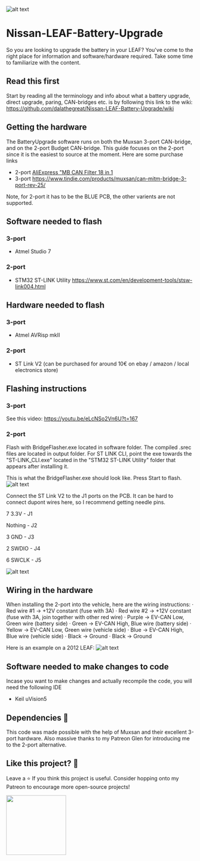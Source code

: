 ![alt text](https://github.com/dalathegreat/Nissan-LEAF-Battery-Upgrade/blob/main/Software/CANBRIDGE-2port/Banner.jpg)

# Nissan-LEAF-Battery-Upgrade
So you are looking to upgrade the battery in your LEAF? You've come to the right place for information and software/hardware required. Take some time to familiarize with the content.

## Read this first 
Start by reading all the terminology and info about what a battery upgrade, direct upgrade, paring, CAN-bridges etc. is by following this link to the wiki: https://github.com/dalathegreat/Nissan-LEAF-Battery-Upgrade/wiki

## Getting the hardware
The BatteryUpgrade software runs on both the Muxsan 3-port CAN-bridge, and on the 2-port Budget CAN-bridge. This guide focuses on the 2-port since it is the easiest to source at the moment. Here are some purchase links

- 2-port [AliExpress "MB CAN Filter 18 in 1](https://www.aliexpress.com/item/1005003112723581.html?)
- 3-port https://www.tindie.com/products/muxsan/can-mitm-bridge-3-port-rev-25/

Note, for 2-port it has to be the BLUE PCB, the other varients are not supported.

## Software needed to flash
### 3-port
- Atmel Studio 7
### 2-port
- STM32 ST-LINK Utility https://www.st.com/en/development-tools/stsw-link004.html

## Hardware needed to flash
### 3-port
- Atmel AVRisp mkII
### 2-port
- ST Link V2 (can be purchased for around 10€ on ebay / amazon / local electronics store)

## Flashing instructions
### 3-port
See this video: https://youtu.be/eLcNSo2Vn6U?t=167
### 2-port
Flash with BridgeFlasher.exe located in software folder. The compiled .srec files are located in output folder. For ST LINK CLI, point the exe towards the "ST-LINK_CLI.exe" located in the "STM32 ST-LINK Utility" folder that appears after installing it.

This is what the BridgeFlasher.exe should look like. Press Start to flash.
![alt text](https://github.com/dalathegreat/Nissan-LEAF-Battery-Upgrade/blob/main/software/CANBRIDGE-2port/FlashingTool.jpg)

Connect the ST Link V2 to the J1 ports on the PCB. It can be hard to connect dupont wires here, so I recommend getting needle pins. 

7 3.3V  	- J1

Nothing 	- J2

3 GND   	- J3

2 SWDIO   - J4

6 SWCLK   - J5

![alt text](https://github.com/dalathegreat/Nissan-LEAF-Battery-Upgrade/blob/main/Software/CANBRIDGE-2port/FlashingInstr.jpg)


## Wiring in the hardware
When installing the 2-port into the vehicle, here are the wiring instructions:
· Red wire #1 -> +12V constant (fuse with 3A)
· Red wire #2 -> +12V constant (fuse with 3A, join together with other red wire)
· Purple -> EV-CAN Low, Green wire (battery side)
· Green -> EV-CAN High, Blue wire (battery side)
· Yellow -> EV-CAN Low, Green wire (vehicle side)
· Blue -> EV-CAN High, Blue wire (vehicle side)
· Black -> Ground
· Black -> Ground

Here is an example on a 2012 LEAF:
![alt text](https://github.com/dalathegreat/Nissan-LEAF-Battery-Upgrade/blob/main/Software/CANBRIDGE-2port/Install2012.jpg)

## Software needed to make changes to code
Incase you want to make changes and actually recompile the code, you will need the following IDE
- Keil uVision5

## Dependencies 📖
This code was made possible with the help of Muxsan and their excellent 3-port hardware. Also massive thanks to my Patreon Glen for introducing me to the 2-port alternative.

## Like this project? 💖
Leave a ⭐ If you think this project is useful. Consider hopping onto my Patreon to encourage more open-source projects!

<a href="https://www.patreon.com/dala">
	<img src="https://c5.patreon.com/external/logo/become_a_patron_button@2x.png" width="160">
</a>
